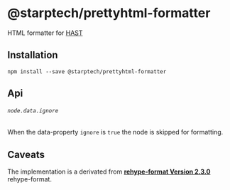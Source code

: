 # @starptech/prettyhtml-formatter

HTML formatter for [HAST](https://github.com/syntax-tree/hast)

## Installation

```
npm install --save @starptech/prettyhtml-formatter
```

## Api

###### `node.data.ignore`

When the data-property `ignore` is `true` the node is skipped for formatting.

## Caveats

The implementation is a derivated from [**rehype-format Version 2.3.0**](https://github.com/rehypejs/rehype-format) rehype-format.
